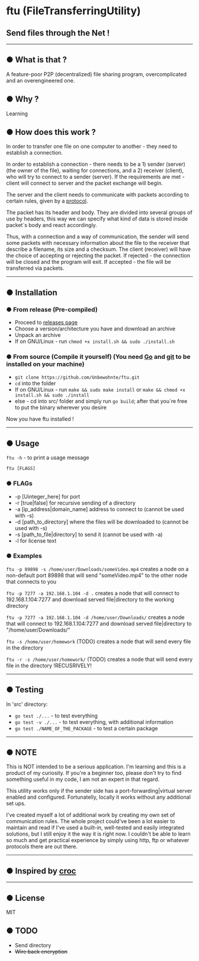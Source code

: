# ftu (FileTransferringUtility)
## Send files through the Net ! 

---

## ● What is that ?
A feature-poor P2P (decentralized) file sharing program, overcomplicated and an overengineered one.


## ● Why ?
Learning


## ● How does this work ?
In order to transfer one file on one computer to another - they need to establish a connection. 

In order to establish a connection - there needs to be a 1) sender (server) (the owner of the file), waiting for connections, and a 2) receiver (client), who will try to connect to a sender (server). If the requirements are met - client will connect to server and the packet exchange will begin.
 
The server and the client needs to communicate with packets according to certain rules, given by a [protocol](https://github.com/Unbewohnte/ftu/tree/main/src/protocol).

The packet has its header and body. They are divided into several groups of use by headers, this way we can specify what kind of data is stored inside packet`s body and react accordingly.

Thus, with a connection and a way of communication, the sender will send some packets with necessary information about the file to the receiver that describe a filename, its size and a checksum. The client (receiver) will have the choice of accepting or rejecting the packet. If rejected - the connection will be closed and the program will exit. If accepted - the file will be transferred via packets. 

---


## ● Installation

### ● From release (Pre-compiled)
- Proceed to [releases page](https://github.com/Unbewohnte/ftu/releases)
- Choose a version/architecture you have and download an archive
- Unpack an archive
- If on GNU/Linux - run `chmod +x install.sh && sudo ./install.sh`

### ● From source (Compile it yourself) (You need [Go](https://golang.org/dl/) and [git](https://git-scm.com/) to be installed on your machine)
- `git clone https://github.com/Unbewohnte/ftu.git`
- `cd` into the folder
- If on GNU/Linux - run `make && sudo make install` or `make && chmod +x install.sh && sudo ./install`
- else - cd into src/ folder and simply run `go build`; after that you`re free to put the binary wherever you desire 

Now you have ftu installed !

---

## ● Usage
`ftu -h` - to print a usage message

`ftu [FLAGS]`

### ● FLAGs
- -p [Uinteger_here] for port
- -r [true|false] for recursive sending of a directory
- -a [ip_address|domain_name] address to connect to (cannot be used with -s)
- -d [path_to_directory] where the files will be downloaded to (cannot be used with -s)
- -s [path_to_file|directory] to send it (cannot be used with -a)
- -l for license text

### ● Examples

`ftu -p 89898 -s /home/user/Downloads/someVideo.mp4`
creates a node on a non-default port 89898 that will send "someVideo.mp4" to the other node that connects to you

`ftu -p 7277 -a 192.168.1.104 -d .`
creates a node that will connect to 192.168.1.104:7277 and download served file|directory to the working directory

`ftu -p 7277 -a 192.168.1.104 -d /home/user/Downloads/`
creates a node that will connect to 192.168.1.104:7277 and download served file|directory to "/home/user/Downloads/"

`ftu -s /home/user/homework` (TODO)
creates a node that will send every file in the directory

`ftu -r -s /home/user/homework/` (TODO)
creates a node that will send every file in the directory !RECUSRIVELY!

---

## ● Testing

In 'src' directory:

- `go test ./...` - to test everything
- `go test -v ./...` - to test everything, with additional information
- `go test ./NAME_OF_THE_PACKAGE` - to test a certain package

---

## ● NOTE
This is NOT intended to be a serious application. I'm learning and this is a product of my curiosity. If you're a beginner too, please don't try to find something useful in my code, I am not an expert in that regard.

This utility works only if the sender side has a port-forwarding|virtual server enabled and configured. Fortunatelly, locally it works without any 
additional set ups.

I've created myself a lot of additional work by creating my own set of communication rules. The whole project could've been a lot easier to maintain
and read if I've used a built-in, well-tested and easily integrated solutions, but I still enjoy it the way it is right now. I couldn't be able to
learn so much and get practical experience by simply using http, ftp or whatever protocols there are out there.

---

## ● Inspired by [croc](https://github.com/schollz/croc)

--- 

## ● License
MIT

## ● TODO
- Send directory
- ~~Wire back encryption~~